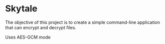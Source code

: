 # Skytale

The objective of this project is to create a simple command-line application that can encrypt and decrypt files.

Uses AES-GCM mode
